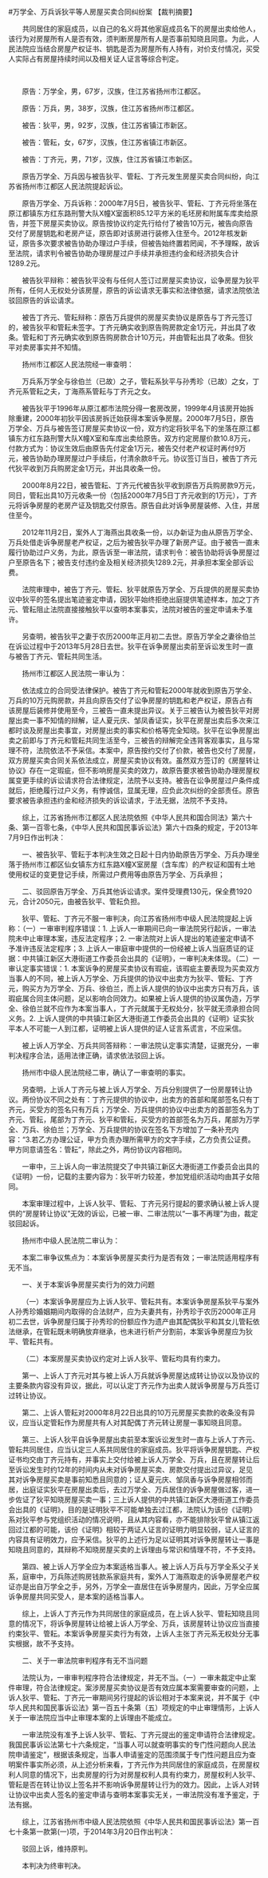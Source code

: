 #万学全、万兵诉狄平等人房屋买卖合同纠纷案 
【裁判摘要】

　　共同居住的家庭成员，以自己的名义将其他家庭成员名下的房屋出卖给他人，该行为对房屋所有人是否有效，须判断房屋所有人是否事前知晓且同意。为此，人民法院应当结合房屋产权证书、钥匙是否为房屋所有人持有，对价支付情况，买受人实际占有房屋持续时间以及相关证人证言等综合判定。

    

       原告：万学全，男，67岁，汉族，住江苏省扬州市江都区。

       原告：万兵，男，38岁，汉族，住江苏省扬州市江都区。

       被告：狄平，男，92岁，汉族，住江苏省镇江市新区。

       被告：管耘，女，67岁，汉族，住江苏省镇江市新区。

       被告：丁齐元，男，71岁，汉族，住江苏省镇江市新区。

       原告万学全、万兵因与被告狄平、管耘、丁齐元发生房屋买卖合同纠纷，向江苏省扬州市江都区人民法院提起诉讼。



       原告万学全、万兵诉称：2000年7月5日，被告狄平、管耘、丁齐元将坐落在原江都镇东方红东路刑警大队X幢X室面积85.12平方米的毛坯房和附属车库卖给原告，并签下房屋买卖协议。原告按协议约定先行给付了被告10万元，被告向原告交付了房屋钥匙和老房产证，原告即对该房进行装修入住至今。2012年核发新证，原告多次要求被告协助办理过户手续，但被告始终置若罔闻，不予理睬，故诉至法院，请求判令被告协助办理房屋过户手续并承担违约金和经济损失合计1289.2元。



       被告狄平辩称：被告狄平没有与任何人签订过房屋买卖协议，讼争房屋为狄平所有，任何人无权处分该房屋，原告的诉讼请求无事实和法律依据，请求法院依法驳回原告的诉讼请求。

       被告丁齐元、管耘辩称：原告万兵提供的房屋买卖协议是原告与丁齐元签订的，被告狄平和管耘未签字。丁齐元确实收到原告购房款定金1万元，并出具了收条。管耘和丁齐元确实收到原告购房款合计10万元，并由管耘出具了收条。但狄平对卖房事实并不知情。



       扬州市江都区人民法院经一审查明：

       万兵系万学全与徐伯兰（已故）之子，管耘系狄平与孙秀珍（已故）之女，丁齐元系管耘之夫，丁海燕系管耘与丁齐元之女。

       被告狄平于1996年从原江都市法院分得一套房改房，1999年4月该房开始拆除重建，2000年初狄平因该房拆迁始获得本案诉争房屋。2000年7月5日，原告万学全、万兵与被告签订房屋买卖协议一份，双方约定将狄平名下的坐落在原江都镇东方红东路刑警大队X幢X室和车库出卖给原告。双方约定房屋价款10.8万元，付款方式为：协议生效后由原告先付定金1万元，被告交付老产权证时再付9万元，被告协助办理房屋过户手续后，付清余款8千元。协议签订当日，被告丁齐元代狄平收到万兵购房定金1万元，并出具收条一份。

       2000年8月22日，被告管耘、丁齐元代被告狄平收到原告万兵购房款9万元，同日，管耘出具10万元收条一份（包括2000年7月5日丁齐元收到的1万元），丁齐元将诉争房屋的老房产证及钥匙交付原告。原告自此对诉争房屋装修、入住，并居住至今。

       2012年11月2日，案外人丁海燕出具收条一份，以办新证为由从原告万学全、万兵处借走诉争房屋老产权证，之后为被告狄平办理了新房产证。由于被告一直未履行协助过户义务，为此，原告诉至一审法院，请求判令：被告协助将诉争房屋过户至原告名下；被告支付违约金及相关经济损失1289.2元，并承担本案全部诉讼费。

       法院审理中，被告丁齐元、管耘、狄平就原告万学全、万兵提供的房屋买卖协议中狄平的签名提出笔迹鉴定申请，因狄平始终拒绝出庭提供笔迹样本，加之丁齐元、管耘阻止法院直接接触狄平以查明本案事实，法院对被告的鉴定申请未予准许。

       另查明，被告狄平之妻于农历2000年正月初二去世。原告万学全之妻徐伯兰在诉讼过程中于2013年5月28日去世。狄平在诉争房屋出卖前至诉讼发生时一直与被告丁齐元、管耘共同生活。



       扬州市江都区人民法院一审认为：

       依法成立的合同受法律保护。被告丁齐元和管耘2000年就收到原告万学全、万兵的10万元购房款，并且向原告交付了讼争房屋的钥匙和老产权证，原告占有该房屋后装修并使用至今，三被告一直未提出异议。关于三被告认为被告狄平对房屋出卖一事不知情的辩解，证人夏元庆、邹凤香证实，狄平在房屋出卖后多次来江都时谈及房屋出卖事宜，对房屋出卖的事实和价格等完全知晓。狄平在讼争房屋出卖之前即与丁齐元和管耘共同生活至今，三被告的辩解完全违背客观事实，且与常理不符，法院依法不予采信。本案中，原告按约交付了价款，被告也交付了房屋，双方房屋买卖合同关系依法成立，房屋买卖协议有效。虽然双方签订的《房屋转让协议》存在一定瑕疵，但不影响房屋买卖的效力，故原告要求被告协助办理房屋权属变更手续的诉讼请求符合法律规定，法院予以支持。被告在讼争房屋过户条件成就后，拒绝履行过户义务，有悖诚信，显属无理，应负此次纠纷的全部责任。原告要求被告承担违约金和经济损失的诉讼请求，于法无据，法院不予支持。



       综上，江苏省扬州市江都区人民法院依照《中华人民共和国合同法》第六十条、第一百零七条，《中华人民共和国民事诉讼法》第六十四条的规定，于2013年7月9日作出判决：

       一、被告狄平、管耘于本判决生效之日起十日内协助原告万学全、万兵办理坐落于扬州市江都区仙女镇东方红东路X幢X室房屋（含车库）的产权证和国有土地使用权证的变更登记手续，所需过户费用等由原告万学全、万兵承担；

       二、驳回原告万学全、万兵其他诉讼请求。案件受理费130元，保全费1920元，合计2050元，由被告狄平、管耘负担。



       狄平、管耘、丁齐元不服一审判决，向江苏省扬州市中级人民法院提起上诉称：（一）一审审判程序错误：1. 上诉人一审期间已向一审法院另行起诉，一审法院未中止审理本案，违反法定程序；2. 一审法院对上诉人提出的笔迹鉴定申请不予准许违反法定程序；3. 上诉人一审庭审中提供的一份经被上诉人当庭质证的证据：中共镇江新区大港街道工作委员会出具的《证明》，一审判决未体现。（二）一审认定事实错误：1. 本案诉争的房屋买卖协议有瑕疵，该瑕疵主要表现为买卖双方当事人的不同，被上诉人万学全、万兵提供的协议中出卖方为狄平、管耘、丁齐元，购买方为万学全、万兵、徐伯兰，而上诉人提供的协议中出卖方只有万兵，该瑕疵属合同主体问题，足以影响合同效力。如果被上诉人提供的协议属伪造，万学全、徐伯兰就不应作为本案当事人，丁齐元就属于无权处分，狄平就无须承担合同义务。2. 上诉人提供的中共镇江新区大港街道工作委员会出具的《证明》证实狄平本人不可能一人到江都，证明被上诉人提供的证人证言系谎言，不应采信。



       被上诉人万学全、万兵共同答辩称：一审法院认定事实清楚，证据充分，一审判决程序合法，适用法律正确，请求依法驳回上诉。



       扬州市中级人民法院经二审，确认了一审查明的事实。

       另查明，上诉人丁齐元与被上诉人万学全、万兵分别提供了一份房屋转让协议。两份协议不同之处有：丁齐元提供的协议中，出卖方的首部和尾部签名只有丁齐元，买受方的签名只有万兵；万学全、万兵提供的协议中出卖方的首部签名为丁齐元、管耘，尾部为丁齐元、狄平和管耘，买受方的首部签名为万兵，尾部为万学全、万兵、徐伯兰；万学全、万兵提供的协议在签名下方增加了一条补充内容：“3.若乙方办理公证，甲方负责办理所需甲方的文字手续，乙方负责公证费。甲方同意请签名：管耘”，除此之外，两份协议内容相同。

       一审中，三上诉人向一审法院提交了中共镇江新区大港街道工作委员会出具的《证明》一份，记载的主要内容为：狄平听力较差，参加党组织活动均由其子女陪同。

       本案审理过程中，上诉人狄平、管耘、丁齐元另行提起的要求确认被上诉人提供的“房屋转让协议”无效的诉讼，已被一审、二审法院以“一事不再理”为由，裁定驳回起诉。



       扬州市中级人民法院二审认为：

       本案二审争议焦点为：本案诉争房屋买卖行为是否有效；一审法院适用程序有无不当。

       一、关于本案诉争房屋买卖行为的效力问题

       （一）本案诉争房屋应为上诉人狄平、管耘共有。本案诉争房屋系狄平与案外人孙秀珍婚姻期间内取得的合法财产，应为夫妻共有，孙秀珍于农历2000年正月初二去世，诉争房屋归属于孙秀珍的份额应作为遗产由其配偶狄平和其女儿管耘依法继承，在管耘既未明确放弃继承，也未进行析产分割前，本案诉争房屋应为狄平、管耘共有。

       （二）本案房屋买卖协议约定对上诉人狄平、管耘均具有约束力。

       第一、上诉人丁齐元对其与被上诉人万兵就诉争房屋达成转让协议以及协议的主要条款内容没有异议，据此，可以认定丁齐元作为出卖人就诉争房屋与万兵签订过转让协议。

       第二、上诉人管耘对2000年8月22日出具的10万元房屋买卖款的收条没有异议，应当认定管耘作为房屋共有人对其配偶丁齐元转让房屋一事知晓且同意。

       第三、上诉人狄平自诉争房屋出卖前至本案诉讼发生时一直与上诉人丁齐元、管耘共同居住，应当认定三人系共同居住的家庭成员。狄平将诉争房屋钥匙、产权证书均交由丁齐元持有，并事实上交付给被上诉人万学全、万兵，且在房屋转让后至诉讼发生时约12年的时间内从未对诉争房屋买卖、房款交付提出过异议，足见其对诉争房屋买卖是事前知悉且同意的；证人夏元庆、邹凤香与诉争房屋相邻而居，出庭证实狄平在房屋出卖后，去过万学全、万兵居住的诉争房屋做过客，进一步佐证了狄平知晓房屋买卖一事；三上诉人提供的中共镇江新区大港街道工作委员会出具的《证明》，目的是证明狄平不可能单独去过江都，法院认为该份《证明》系对狄平参与党组织活动的情况说明，且从其内容看，亦不能排除狄平曾从镇江返回过江都的可能，该份《证明》相较于两证人证言的证明力明显较弱，证人证言的内容具有证明效力，应予采信。狄平的上述行为足以证明其对诉争房屋转让一事是知晓且同意的，其辩称不知晓房屋买卖的上诉理由与常识和情理不符，不予支持。

       第四、被上诉人万学全应为本案适格当事人。被上诉人万兵与万学全系父子关系，庭审中，万兵陈述购房钱款系家庭共有，案外人丁海燕取走的诉争房屋老产权证亦是出自万学全之手，另外，万学全一直居住在诉争房屋内，因此，万学全应属诉争房屋共同买受人，是本案的适格当事人。

       综上，上诉人丁齐元作为共同居住的家庭成员，在上诉人狄平、管耘知晓且同意的情况下，将诉争房屋转让给被上诉人万学全、万兵，该房屋转让协议应当直接约束狄平、管耘。本案诉争房屋买卖行为有效，上诉人主张丁齐元系无权处分无事实根据，故不予支持。

       二、关于一审法院审判程序有无不当问题

       法院认为，一审审判程序符合法律规定，并无不当。（一）一审未裁定中止案件审理，符合法律规定。案涉房屋买卖协议是否有效应属本案需要审查的问题，上诉人狄平、管耘、丁齐元一审期间另行提起的诉讼相对于本案来说，并不属于《中华人民共和国民事诉讼法》第一百五十条第（五）项规定的中止审理情形，上诉人关于一审法院应当中止审理本案的上诉理由不能成立。

       一审法院没有准予上诉人狄平、管耘、丁齐元提出的鉴定申请符合法律规定。我国民事诉讼法第七十六条规定，“当事人可以就查明事实的专门性问题向人民法院申请鉴定”，根据该条规定，当事人申请鉴定的范围须属于专门性问题且应为查明案件事实所必须，从上述分析来看，丁齐元作为共同居住的家庭成员，在房屋权利人同意的情况下，出卖房屋的行为对房屋权利人具有约束力，房屋权利人狄平、管耘是否在转让协议上签名并不影响诉争房屋转让行为的效力。因此，上诉人对转让协议中出卖人签名的鉴定申请与查明本案事实无关，一审法院没有准予鉴定，于法有据。



       综上，江苏省扬州市中级人民法院依照《中华人民共和国民事诉讼法》第一百七十条第一款第(一)项，于2014年3月20日作出判决：

       驳回上诉，维持原判。

       本判决为终审判决。




